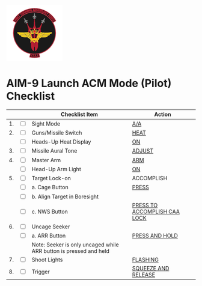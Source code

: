 ![JTAF Logo](../../JTAF/img/Logo.png)

# **AIM-9 Launch ACM Mode (Pilot) Checklist**

| | | Checklist Item | Action |
|-|-| ---------------| -------|
|1.|  <input type="checkbox">  | Sight Mode | [A/A](../../cockpit/pilot/dscg_controls.md#sight-mode-knob) |
|2.|  <input type="checkbox">  | Guns/Missile Switch | [HEAT](../../cockpit/pilot/left_console/front_section.md#pinky-switch) |
||  <input type="checkbox">    | Heads-Up Heat Display | [ON](../../cockpit/pilot/weapon_management.md#head-up-display-indicators) |
|3.|  <input type="checkbox">  | Missile Aural Tone | [ADJUST](../../cockpit/pilot/left_console/aft_section.md#aural-tone-control) |
|4.|  <input type="checkbox">  | Master Arm | [ARM](../../cockpit/pilot/weapon_management.md#master-arm-switch) |
||  <input type="checkbox">    | Head-Up Arm Light | [ON](../../cockpit/pilot/weapon_management.md#head-up-display-indicators) |
|5.|  <input type="checkbox">  | Target Lock-on | ACCOMPLISH |
||  <input type="checkbox">    | a. Cage Button | [PRESS](../../cockpit/pilot/left_console/front_section.md#cage-button) |
||  <input type="checkbox">    | b. Align Target in Boresight |  |
||  <input type="checkbox">    | c. NWS Button | [PRESS TO ACCOMPLISH CAA LOCK](../../cockpit/pilot/stick_seat.md#nose-wheel-steering-button) |
|6.|  <input type="checkbox">  | Uncage Seeker |  |
||  <input type="checkbox">    | a. ARR Button | [PRESS AND HOLD](../../cockpit/pilot/stick_seat.md#air-refueling-release-button) |
||                             | Note: Seeker is only uncaged while ARR button is pressed and held| |
|7.|  <input type="checkbox">  | Shoot Lights | [FLASHING](../../cockpit/pilot/overhead_indicators.md#shoot-lights) |
|8.|  <input type="checkbox">  | Trigger | [SQUEEZE AND RELEASE](../../cockpit/pilot/stick_seat.md#trigger-and-bomb-button) |
